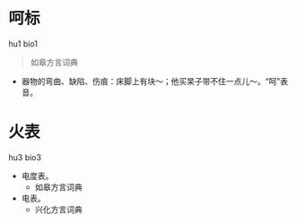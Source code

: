 # 呵标
hu1 bio1
> 如皋方言词典
- 器物的弯曲、缺陷、伤痕：床脚上有块～；他买杲子带不住一点儿～。“呵”表音。





# 火表
hu3 bio3
+ 电度表。
  * 如皋方言词典
+ 电表。
  * 兴化方言词典
